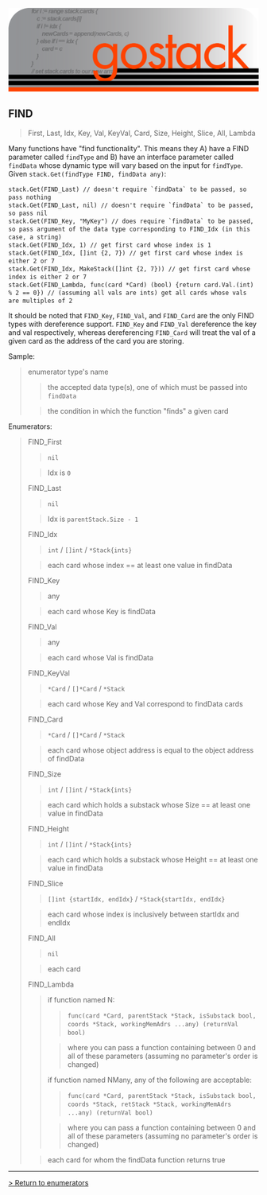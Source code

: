 ![Banner](../../images/gostack_SmallerTransparent.png)

<h2>FIND</h2>

 > First, Last, Idx, Key, Val, KeyVal, Card, Size, Height, Slice, All, Lambda

Many functions have "find functionality".  This means they A) have a FIND parameter called `findType` and B) have an interface parameter called `findData` whose dynamic type will vary based on the input for `findType`.  Given `stack.Get(findType FIND, findData any)`:

```
stack.Get(FIND_Last) // doesn't require `findData` to be passed, so pass nothing
stack.Get(FIND_Last, nil) // doesn't require `findData` to be passed, so pass nil
stack.Get(FIND_Key, "MyKey") // does require `findData` to be passed, so pass argument of the data type corresponding to FIND_Idx (in this case, a string)
stack.Get(FIND_Idx, 1) // get first card whose index is 1
stack.Get(FIND_Idx, []int {2, 7}) // get first card whose index is either 2 or 7
stack.Get(FIND_Idx, MakeStack([]int {2, 7})) // get first card whose index is either 2 or 7
stack.Get(FIND_Lambda, func(card *Card) (bool) {return card.Val.(int) % 2 == 0}) // (assuming all vals are ints) get all cards whose vals are multiples of 2
```

It should be noted that `FIND_Key`, `FIND_Val`, and `FIND_Card` are the only FIND types with dereference support.  `FIND_Key` and `FIND_Val` dereference the key and val respectively, whereas dereferencing `FIND_Card` will treat the val of a given card as the address of the card you are storing.

Sample:
 > enumerator type's name
 >> the accepted data type(s), one of which must be passed into `findData`
 >
 >> the condition in which the function "finds" a given card

Enumerators:
 > FIND_First
 >> `nil`
 >
 >> Idx is `0`
 >
 > FIND_Last
 >> `nil`
 >
 >> Idx is `parentStack.Size - 1`
 >
 > FIND_Idx
 >> `int` / `[]int` / `*Stack{ints}`
 >
 >> each card whose index == at least one value in findData
 >
 > FIND_Key
 >> any
 >
 >> each card whose Key is findData
 >
 > FIND_Val
 >> any
 >
 >> each card whose Val is findData
 >
 > FIND_KeyVal
 >> `*Card` / `[]*Card` / `*Stack`
 >
 >> each card whose Key and Val correspond to findData cards
 >
 > FIND_Card
 >> `*Card` / `[]*Card` / `*Stack`
 >
 >> each card whose object address is equal to the object address of findData
 >
 > FIND_Size
 >> `int` / `[]int` / `*Stack{ints}`
 >
 >> each card which holds a substack whose Size == at least one value in findData
 >
 > FIND_Height
 >> `int` / `[]int` / `*Stack{ints}`
 >
 >> each card which holds a substack whose Height == at least one value in findData
 >
 > FIND_Slice
 >> `[]int {startIdx, endIdx}` / `*Stack{startIdx, endIdx}`
 >
 >> each card whose index is inclusively between startIdx and endIdx
 >
 > FIND_All
 >> `nil`
 >
 >> each card
 >
 > FIND_Lambda
 >> if function named N:
 >>> `func(card *Card, parentStack *Stack, isSubstack bool, coords *Stack, workingMemAdrs ...any) (returnVal bool)`
 >> 
 >>> where you can pass a function containing between 0 and all of these parameters (assuming no parameter's order is changed)
 >>
 >> if function named NMany, any of the following are acceptable:
 >>> `func(card *Card, parentStack *Stack, isSubstack bool, coords *Stack, retStack *Stack, workingMemAdrs ...any) (returnVal bool)`
 >> 
 >>> where you can pass a function containing between 0 and all of these parameters (assuming no parameter's order is changed)
 >
 >> each card for whom the findData function returns true

 ---

 [> Return to enumerators](../enumsAPI.md)